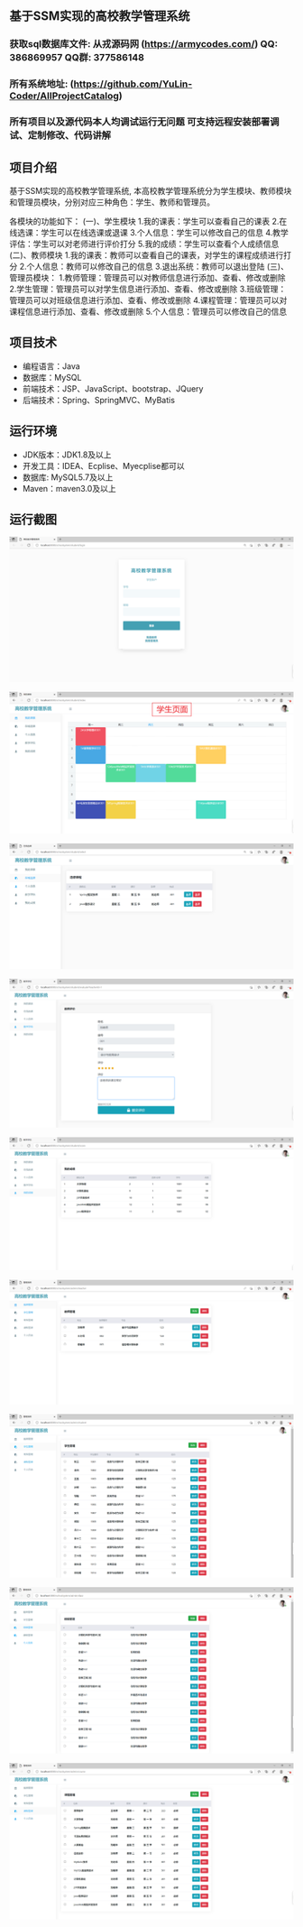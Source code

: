 ## 基于SSM实现的高校教学管理系统

###  获取sql数据库文件: 从戎源码网 (https://armycodes.com/) QQ: 386869957 QQ群: 377586148
###  所有系统地址: (https://github.com/YuLin-Coder/AllProjectCatalog) 
###  所有项目以及源代码本人均调试运行无问题 可支持远程安装部署调试、定制修改、代码讲解

## 项目介绍
基于SSM实现的高校教学管理系统,
本高校教学管理系统分为学生模块、教师模块和管理员模块，分别对应三种角色：学生、教师和管理员。

各模块的功能如下：
(一)、学生模块
1.我的课表：学生可以查看自己的课表
2.在线选课：学生可以在线选课或退课
3.个人信息：学生可以修改自己的信息
4.教学评估：学生可以对老师进行评价打分
5.我的成绩：学生可以查看个人成绩信息
(二)、教师模块
1.我的课表：教师可以查看自己的课表，对学生的课程成绩进行打分
2.个人信息：教师可以修改自己的信息
3.退出系统：教师可以退出登陆
(三)、管理员模块：
1.教师管理：管理员可以对教师信息进行添加、查看、修改或删除
2.学生管理：管理员可以对学生信息进行添加、查看、修改或删除
3.班级管理：管理员可以对班级信息进行添加、查看、修改或删除
4.课程管理：管理员可以对课程信息进行添加、查看、修改或删除
5.个人信息：管理员可以修改自己的信息

## 项目技术
- 编程语言：Java
- 数据库：MySQL
- 前端技术：JSP、JavaScript、bootstrap、JQuery
- 后端技术：Spring、SpringMVC、MyBatis

## 运行环境
- JDK版本：JDK1.8及以上
- 开发工具：IDEA、Ecplise、Myecplise都可以
- 数据库: MySQL5.7及以上
- Maven：maven3.0及以上

## 运行截图
![](screenshot/1.png)

![](screenshot/2.png)

![](screenshot/3.png)

![](screenshot/4.png)

![](screenshot/5.png)

![](screenshot/6.png)

![](screenshot/7.png)

![](screenshot/8.png)

![](screenshot/9.png)

